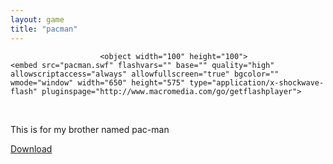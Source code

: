 ```yaml
---
layout: game
title: "pacman"
---
```

                        <object width="100" height="100">
    <embed src="pacman.swf" flashvars="" base="" quality="high" allowscriptaccess="always" allowfullscreen="true" bgcolor="" wmode="window" width="650" height="575" type="application/x-shockwave-flash" pluginspage="http://www.macromedia.com/go/getflashplayer">
</object>

<br>
<p>This is for my brother named pac-man</p>

<a href="pacman.swf" download class="btn btn-outline-dark">Download</a>
